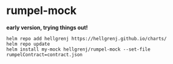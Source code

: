 # rumpel-mock 

**early version, trying things out!**



``helm repo add hellgrenj https://hellgrenj.github.io/charts/``  
``helm repo update``  
``helm install my-mock hellgrenj/rumpel-mock --set-file rumpelContract=contract.json``